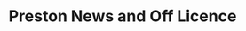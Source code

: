 ---
title: "Preston News and Off Licence"
url: /brighton/preston-news-and-off-licence/
shop: convenience
---